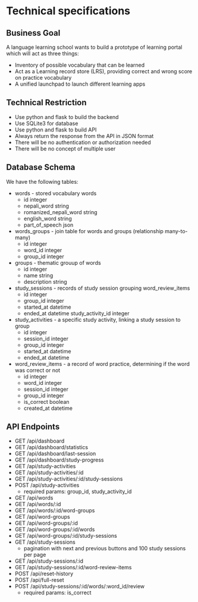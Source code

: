 # Technical specifications

## Business Goal
A language learning school wants to build a prototype of learning portal which will act as three things:
- Inventory of possible vocabulary that can be learned
- Act as a  Learning record store (LRS), providing correct and wrong score on practice vocabulary
- A unified launchpad to launch different learning apps

## Technical Restriction
- Use python and flask to build the backend
- Use SQLite3 for database
- Use python and flask to build API
- Always return the response from the API in JSON format
- There will be no authentication or authorization needed
- There will be no concept of multiple user

## Database Schema
We have the following tables:
- words - stored vocabulary words
    - id integer
    - nepali_word string
    - romanized_nepali_word string
    - english_word string
    - part_of_speech json
- words_groups - join table for words and groups (relationship many-to-many)
    - id integer
    - word_id integer
    - group_id integer
- groups - thematic grouup of words
    - id integer
    - name string
    - description string
- study_sessions - records of study session grouping word_review_items
    - id integer
    - group_id integer
    - started_at datetime
    - ended_at datetime
    study_activity_id integer
- study_activities - a specific study activity, linking a study session to group
    - id integer
    - session_id integer
    - group_id integer
    - started_at datetime
    - ended_at datetime
- word_review_items - a record of word practice, determining if the word was correct or not
    - id integer
    - word_id integer
    - session_id integer
    - group_id integer
    - is_correct boolean
    - created_at datetime

## API Endpoints

- GET /api/dashboard
- GET /api/dashboard/statistics
- GET /api/dashboard/last-session
- GET /api/dashboard/study-progress
- GET /api/study-activities
- GET /api/study-activities/:id
- GET /api/study-activities/:id/study-sessions
- POST /api/study-activities
    - required params: group_id, study_activity_id
- GET /api/words
- GET /api/words/:id
- GET /api/words/:id/word-groups
- GET /api/word-groups
- GET /api/word-groups/:id
- GET /api/word-groups/:id/words
- GET /api/word-groups/:id/study-sessions
- GET /api/study-sessions
    - pagination with next and previous buttons and 100 study sessions per page
- GET /api/study-sessions/:id
- GET /api/study-sessions/:id/word-review-items
- POST /api/reset-history
- POST /api/full-reset
- POST /api/study-sessions/:id/words/:word_id/review
    - required params: is_correct